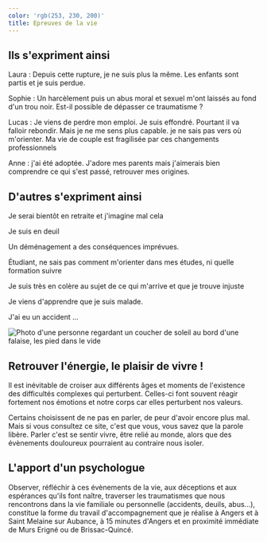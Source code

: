 ```yaml
---
color: 'rgb(253, 230, 200)'
title: Epreuves de la vie
---
```

## Ils s'expriment ainsi

Laura : Depuis cette rupture, je ne suis plus la même. Les enfants sont partis et je suis perdue.

Sophie : Un harcèlement puis un abus moral et sexuel m'ont laissés au fond d'un trou noir. Est-il possible de dépasser ce traumatisme ?

Lucas : Je viens de perdre mon emploi. Je suis effondré. Pourtant il va falloir rebondir. Mais je ne me sens plus capable. je ne sais pas vers où m'orienter. Ma vie de couple est fragilisée par ces changements professionnels

Anne : j'ai été adoptée. J'adore mes parents mais j'aimerais bien comprendre ce qui s'est passé, retrouver mes origines.

## D'autres s'expriment ainsi

Je serai bientôt en retraite et j'imagine mal cela

Je suis en deuil

Un déménagement a des conséquences imprévues.

Étudiant, ne sais pas comment m'orienter dans mes études, ni quelle formation suivre

Je suis très en colère au sujet de ce qui m'arrive et que je trouve injuste 

Je viens d'apprendre que je suis malade. 

J'ai eu un accident ...                

![Photo d'une personne regardant un coucher de soleil au bord d'une falaise, les pied dans le vide](assets/joshua-sukoff-tEIPHskWETc-unsplash.jpg "La psychologie pour dépasser les traumatismes: ruptures, viol, abus, harcèlement, maladie, perte d'emploi")

## Retrouver l'énergie, le plaisir de vivre !

Il est inévitable de croiser aux différents âges et moments de l'existence des difficultés complexes qui perturbent. Celles-ci font souvent réagir fortement nos émotions et notre corps car elles perturbent nos valeurs.

Certains choisissent de ne pas en parler, de peur d'avoir encore plus mal. Mais si vous consultez ce site, c'est que vous, vous savez que la parole libère. Parler c'est se sentir vivre, être relié au monde, alors que des évènements douloureux pourraient au contraire nous isoler.

## L'apport d'un psychologue

Observer, réfléchir à ces évènements de la vie, aux déceptions et aux espérances qu'ils font naître, traverser les traumatismes que nous rencontrons dans la vie familiale ou personnelle (accidents, deuils, abus...), constitue la forme du travail d'accompagnement que je réalise à Angers et à Saint Melaine sur Aubance, à 15 minutes d'Angers et en proximité immédiate de Murs Erigné ou de Brissac-Quincé.
